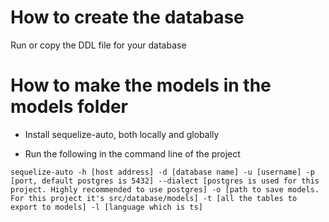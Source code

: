 # How to create the database

Run or copy the DDL file for your database

# How to make the models in the models folder

- Install sequelize-auto, both locally and globally

- Run the following in the command line of the project

`sequelize-auto -h [host address] -d [database name] -u [username] -p [port, default postgres is 5432] --dialect [postgres is used for this project. Highly recommended to use postgres] -o [path to save models. For this project it's src/database/models] -t [all the tables to export to models] -l [language which is ts]`

